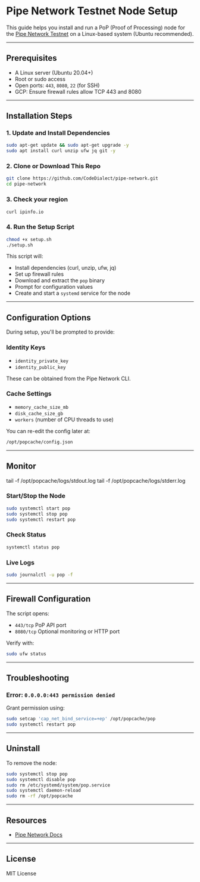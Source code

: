 
# Pipe Network Testnet Node Setup

This guide helps you install and run a PoP (Proof of Processing) node for the [Pipe Network Testnet](https://docs.pipe.network/nodes/testnet) on a Linux-based system (Ubuntu recommended).

---

## Prerequisites

- A Linux server (Ubuntu 20.04+)
- Root or sudo access
- Open ports: `443`, `8080`, `22` (for SSH)
- GCP: Ensure firewall rules allow TCP 443 and 8080

---

## Installation Steps

### 1. Update and Install Dependencies

```bash
sudo apt-get update && sudo apt-get upgrade -y
sudo apt install curl unzip ufw jq git -y
```

### 2. Clone or Download This Repo

```bash
git clone https://github.com/CodeDialect/pipe-network.git
cd pipe-network
```
### 3. Check your region
```bash
curl ipinfo.io
```

### 4. Run the Setup Script

```bash
chmod +x setup.sh
./setup.sh
```

This script will:
- Install dependencies (curl, unzip, ufw, jq)
- Set up firewall rules
- Download and extract the `pop` binary
- Prompt for configuration values
- Create and start a `systemd` service for the node

---

## Configuration Options

During setup, you'll be prompted to provide:

### Identity Keys
- `identity_private_key`
- `identity_public_key`

These can be obtained from the Pipe Network CLI.

### Cache Settings
- `memory_cache_size_mb`
- `disk_cache_size_gb`
- `workers` (number of CPU threads to use)

You can re-edit the config later at:
```bash
/opt/popcache/config.json
```

---

## Monitor
tail -f /opt/popcache/logs/stdout.log
tail -f /opt/popcache/logs/stderr.log

### Start/Stop the Node
```bash
sudo systemctl start pop
sudo systemctl stop pop
sudo systemctl restart pop
```

### Check Status
```bash
systemctl status pop
```

### Live Logs
```bash
sudo journalctl -u pop -f
```

---

## Firewall Configuration

The script opens:
- `443/tcp`  PoP API port
- `8080/tcp`  Optional monitoring or HTTP port

Verify with:

```bash
sudo ufw status
```

---

## Troubleshooting

### Error: `0.0.0.0:443 permission denied`
Grant permission using:

```bash
sudo setcap 'cap_net_bind_service=+ep' /opt/popcache/pop
sudo systemctl restart pop
```

---

## Uninstall

To remove the node:

```bash
sudo systemctl stop pop
sudo systemctl disable pop
sudo rm /etc/systemd/system/pop.service
sudo systemctl daemon-reload
sudo rm -rf /opt/popcache
```

---

## Resources

- [Pipe Network Docs](https://docs.pipe.network/nodes/testnet)

---

## License

MIT License

